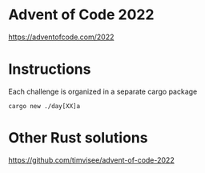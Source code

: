 # Advent of Code 2022

https://adventofcode.com/2022

# Instructions

Each challenge is organized in a separate cargo package

```
cargo new ./day[XX]a
```

# Other Rust solutions

https://github.com/timvisee/advent-of-code-2022
